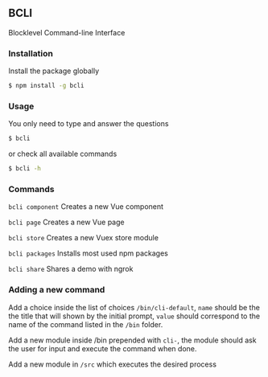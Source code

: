 ## BCLI
Blocklevel Command-line Interface


### Installation
Install the package globally

```bash
$ npm install -g bcli
```

### Usage
You only need to type and answer the questions

```bash
$ bcli
```

or check all available commands

```bash
$ bcli -h
```

### Commands
`bcli component` Creates a new Vue component

`bcli page` Creates a new Vue page

`bcli store` Creates a new Vuex store module

`bcli packages` Installs most used npm packages

`bcli share` Shares a demo with ngrok

### Adding a new command
Add a choice inside the list of choices `/bin/cli-default`, `name` should be the the title that will shown by the initial prompt, `value` should correspond to the name of the command listed in the `/bin` folder.

Add a new module inside /bin prepended with `cli-`, the module should ask the user for input and execute the command when done.

Add a new module in `/src` which executes the desired process
